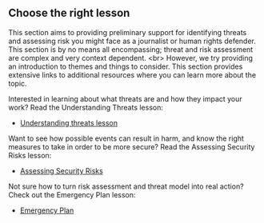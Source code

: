 
## Choose the right lesson


This section aims to providing preliminary support for identifying threats and assessing risk you might face as a journalist or human rights defender. This section is by no means all encompassing; threat and risk assessment are complex and very context dependent.
&lt;br&gt;
However, we try providing an introduction to themes and things to consider. This section provides extensive links to additional resources where you can learn more about the topic.

Interested in learning about what threats are and how they impact your work? Read the Understanding Threats lesson:
* [Understanding threats lesson](topics/practice-2-planning/1-threats/1-1-intro.md)

Want to see how possible events can result in harm, and know the right measures to take in order to be more secure? Read the Assessing Security Risks lesson:
* [Assessing Security Risks](topics/practice-2-planning/2-assess-risk/1-1-intro.md)

Not sure how to turn risk assessment and threat model into real action? Check out the Emergency Plan lesson:
* [Emergency Plan](topics/practice-2-planning/4-emergency-plan/1-1-intro.md)
